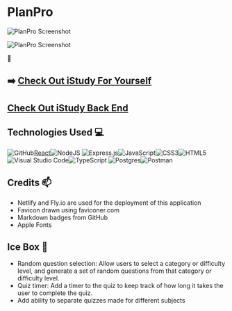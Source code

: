 # PlanPro

![PlanPro Screenshot]()

![PlanPro Screenshot]()

📌 

## ➡️ [Check Out iStudy For Yourself](https://i-study.netlify.app/quizzes)

## [Check Out iStudy Back End](https://github.com/aafrieso/i-study-back-end)

## Technologies Used 💻

![GitHub](https://img.shields.io/badge/github-%23121011.svg?style=for-the-badge&logo=github&logoColor=white)[React](https://img.shields.io/badge/react-%2320232a.svg?style=for-the-badge&logo=react&logoColor=%2361DAFB)![NodeJS](https://img.shields.io/badge/node.js-6DA55F?style=for-the-badge&logo=node.js&logoColor=white)
![Express.js](https://img.shields.io/badge/express.js-%23404d59.svg?style=for-the-badge&logo=express&logoColor=%2361DAFB)![JavaScript](https://img.shields.io/badge/javascript-%23323330.svg?style=for-the-badge&logo=javascript&logoColor=%23F7DF1E)![CSS3](https://img.shields.io/badge/css3-%231572B6.svg?style=for-the-badge&logo=css3&logoColor=white)![HTML5](https://img.shields.io/badge/html5-%23E34F26.svg?style=for-the-badge&logo=html5&logoColor=white)![Visual Studio Code](https://img.shields.io/badge/Visual%20Studio%20Code-0078d7.svg?style=for-the-badge&logo=visual-studio-code&logoColor=white)![TypeScript](https://img.shields.io/badge/TypeScript-3178C6?logo=TypeScript&logoColor=FFF&style=flat-square)
![Postgres](https://img.shields.io/badge/postgres-%23316192.svg?style=for-the-badge&logo=postgresql&logoColor=white)![Postman](https://img.shields.io/badge/Postman-FF6C37?style=for-the-badge&logo=postman&logoColor=white)

## Credits 📫

* Netlify and Fly.io are used for the deployment of this application
* Favicon drawn using faviconer.com
* Markdown badges from GitHub
* Apple Fonts

## Ice Box 🧊

* Random question selection: Allow users to select a category or difficulty level, and generate a set of random questions from that category or difficulty level.
* Quiz timer: Add a timer to the quiz to keep track of how long it takes the user to complete the quiz.
* Add ability to separate quizzes made for different subjects
